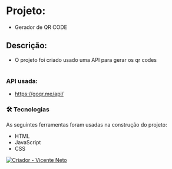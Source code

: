 # Projeto:
- Gerador de QR CODE
## Descrição:
- O projeto foi criado usado uma API para gerar os qr codes
#
### API usada:
- https://goqr.me/api/
### 🛠 Tecnologias

As seguintes ferramentas foram usadas na construção do projeto:

- HTML
- JavaScript
- CSS

<a href="https://"><img src="https://img.shields.io/static/v1?label=Criador&message=Vicente+Neto&color=%23d90f5a&style=for-the-badge" alt="Criador - Vicente Neto"></a>